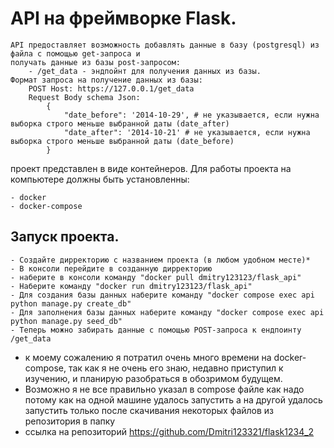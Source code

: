 # API на фреймворке Flask.


    API предоставляет возможность добавлять данные в базу (postgresql) из файла с помощью get-запроса и
    получать данные из базы post-запросом:
        - /get_data - эндпойнт для получения данных из базы.
    Формат запроса на получение данных из базы:
        POST Host: https://127.0.0.1/get_data
        Request Body schema Json: 
            {
                "date_before": '2014-10-29', # не указывается, если нужна выборка строго меньше выбранной даты (date_after)
                "date_after": '2014-10-21' # не указывается, если нужна выборка строго меньше выбранной даты (date_before)
            }
    


проект представлен в виде контейнеров. Для работы проекта на компьютере должны быть установленны:

    - docker
    - docker-compose

## Запуск проекта.
    
    - Создайте дирректорию с названием проекта (в любом удобном месте)*
    - В консоли перейдите в созданную дирректорию
    - наберите в консоли команду "docker pull dmitry123123/flask_api"
    - Наберите команду "docker run dmitry123123/flask_api"
    - Для создания базы данных наберите команду "docker compose exec api python manage.py create_db"
    - Для заполнения базы данных наберите команду "docker compose exec api python manage.py seed_db"
    - Теперь можно забирать данные с помощью POST-запроса к ендпоинту /get_data


* к моему сожалению я потратил очень много времени на docker-compose, так как я не очень его знаю, недавно приступил к изучению, и планирую разобраться в обозримом будущем. 
* Возможно я не все правильно указал в compose файле как надо потому как на одной машине удалось запустить а на другой удалось запустить только после скачивания некоторых файлов из репозитория в папку
* ссылка на репозиторий https://github.com/Dmitri123321/flask1234_2